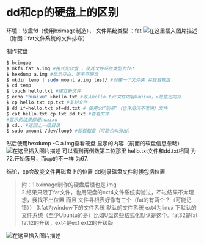 # dd和cp的硬盘上的区别
环境：软盘fd（使用bximage制造），
文件系统类型 ：fat
![在这里插入图片描述](https://img-blog.csdnimg.cn/20200906211514120.PNG?x-oss-process=image/watermark,type_ZmFuZ3poZW5naGVpdGk,shadow_10,text_aHR0cHM6Ly9ibG9nLmNzZG4ubmV0L3FxXzQ0Nzk3MDg2,size_16,color_FFFFFF,t_70#pic_center)
（附图：fat文件系统的文件排布）

制作软盘
```bash
$ bximgae
$ mkfs.fat a.img #格式化软盘 ，使其文件系统类型为fat
$ hexdump a.img #显示空白，等于空硬盘
$ mkdir temp | sudo mount a.img test/ #创建一个文件夹 并挂载软盘
$ cd temp 
$ touch hello.txt #建立新文件
$ echo "huaixu" >hello.txt #写入hello.txt文件内容hauixu，>是重定向符
$ cp hello.txt cp.txt #复制文件
$ dd if=hello.txt of=dd.txt # 使用dd“刻录”（也许用词不准确）文件
$ cat hello.txt cp.txt dd.txt #查看文件  
#显示的结果都是huaixu
$ cd.. #返回上一级目录
$ sudo umount /dev/loop0 #卸载磁盘（可能也叫弹出）
```
然后使用hexdump -C a.img查看硬盘  显示的内容（前面的软盘信息忽略）
![在这里插入图片描述](https://img-blog.csdnimg.cn/20200906212906790.png?x-oss-process=image/watermark,type_ZmFuZ3poZW5naGVpdGk,shadow_10,text_aHR0cHM6Ly9ibG9nLmNzZG4ubmV0L3FxXzQ0Nzk3MDg2,size_16,color_FFFFFF,t_70#pic_center)
可以看到再倒数第二位那里  hello.txt文件和dd.txt相同  为72.开始簇号，而cp的不一样  为67.

结论，cp会改变文件再磁盘上的位置  dd刻录磁盘文件时候包括位置

>附：1.bximage制作的硬盘后缀也是.img  
>2.结果只限于fat文件，也用硬盘的ext4文件系统实验过，不过结果不太理想，我找不出位置  而且  文件寻根表好像有三个（fat的有两个？（可能记错））
>3.fat为window下的文件系统  默认的文件系统  ext4为linux 下默认的文件系统（至少Ubuntu的是）比如U盘这些格式化默认是这个。fat32是fat fat12的升级，ext4是ext ext2的升级版  



![在这里插入图片描述](https://img-blog.csdnimg.cn/20200906214010928.png?x-oss-process=image/watermark,type_ZmFuZ3poZW5naGVpdGk,shadow_10,text_aHR0cHM6Ly9ibG9nLmNzZG4ubmV0L3FxXzQ0Nzk3MDg2,size_16,color_FFFFFF,t_70#pic_center)

